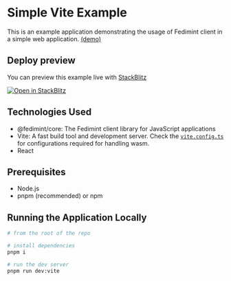 # Simple Vite Example

This is an example application demonstrating the usage of Fedimint client in a simple web application. [(demo)](https://fedimint.github.io/fedimint-sdk/)

## Deploy preview

You can preview this example live with [StackBlitz](https://stackblitz.com/github/fedimint/fedimint-sdk/tree/main/examples/vite-core)

[![Open in StackBlitz](https://developer.stackblitz.com/img/open_in_stackblitz.svg)](https://stackblitz.com/github/fedimint/fedimint-sdk/tree/main/examples/vite-core)

## Technologies Used

- @fedimint/core: The Fedimint client library for JavaScript applications
- Vite: A fast build tool and development server. Check the [`vite.config.ts`](./vite.config.ts) for configurations required for handling wasm.
- React

## Prerequisites

- Node.js
- pnpm (recommended) or npm

## Running the Application Locally

```bash
# from the root of the repo

# install dependencies
pnpm i

# run the dev server
pnpm run dev:vite
```
